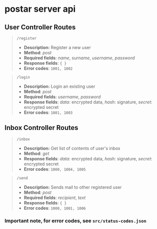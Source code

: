 # postar server api


## User Controller Routes

> ``/register``
>+ **Description:** Register a new user
>+ **Method**: *post*
>+ **Required fields**: *name*, *surname*, *username*, *password* 
>+ **Response fields**: ``{ }``
>+ **Error codes**: ``1001, 1002``


> ``/login``
>+ **Description:** Login an existing user
>+ **Method**: *post*
>+ **Required fields**: *username*, *password*
>+ **Response fields**: *data*: encrypted data, *hash*: signature, *secret*: encrypted secret
>+ **Error codes**: ``1001, 1003``


## Inbox Controller Routes

> ``/inbox``
>+ **Description:** Get list of contents of user's inbox
>+ **Method**: *get*
>+ **Response fields**: *data*: encrypted data, *hash*: signature, *secret*: encrypted secret
>+ **Error codes**: ``1000, 1004, 1005``


> ``/send``
>+ **Description:** Sends mail to other registered user
>+ **Method**: *post*
>+ **Required fields**: *recipient*, *text*
>+ **Response fields**: ``{ }``
>+ **Error codes**: ``1000, 1001, 1006``

### Important note, for error codes, see ``src/status-codes.json``
